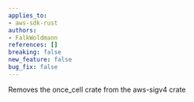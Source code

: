 ```yaml
---
applies_to:
- aws-sdk-rust
authors:
- FalkWoldmann
references: []
breaking: false
new_feature: false
bug_fix: false
---
```

Removes the once_cell crate from the aws-sigv4 crate

